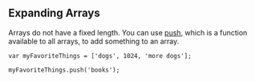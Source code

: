 ## Expanding Arrays

Arrays do not have a fixed length. You can use [push](https://developer.mozilla.org/en-US/docs/Web/JavaScript/Reference/Global_Objects/Array/push), which is a function available to all arrays, to add something to an array.

```
var myFavoriteThings = ['dogs', 1024, 'more dogs'];

myFavoriteThings.push('books');
```